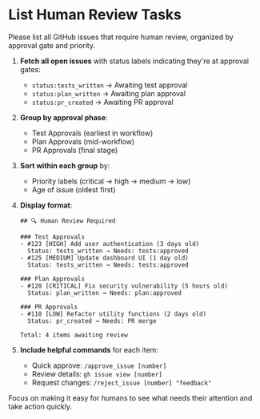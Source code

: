 # List Human Review Tasks

Please list all GitHub issues that require human review, organized by approval gate and priority.

1. **Fetch all open issues** with status labels indicating they're at approval gates:
   - `status:tests_written` → Awaiting test approval
   - `status:plan_written` → Awaiting plan approval  
   - `status:pr_created` → Awaiting PR approval

2. **Group by approval phase**:
   - Test Approvals (earliest in workflow)
   - Plan Approvals (mid-workflow)
   - PR Approvals (final stage)

3. **Sort within each group** by:
   - Priority labels (critical → high → medium → low)
   - Age of issue (oldest first)

4. **Display format**:
   ```
   ## 🔍 Human Review Required

   ### Test Approvals
   - #123 [HIGH] Add user authentication (3 days old)
     Status: tests_written → Needs: tests:approved
   - #125 [MEDIUM] Update dashboard UI (1 day old)
     Status: tests_written → Needs: tests:approved

   ### Plan Approvals
   - #120 [CRITICAL] Fix security vulnerability (5 hours old)
     Status: plan_written → Needs: plan:approved

   ### PR Approvals
   - #118 [LOW] Refactor utility functions (2 days old)
     Status: pr_created → Needs: PR merge

   Total: 4 items awaiting review
   ```

5. **Include helpful commands** for each item:
   - Quick approve: `/approve_issue [number]`
   - Review details: `gh issue view [number]`
   - Request changes: `/reject_issue [number] "feedback"`

Focus on making it easy for humans to see what needs their attention and take action quickly.
